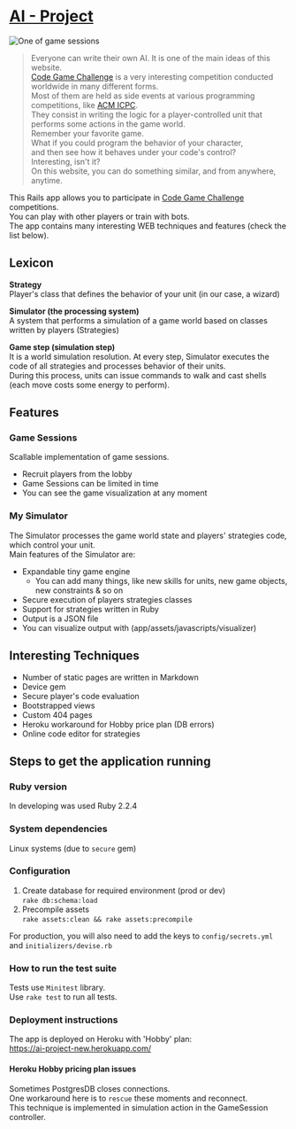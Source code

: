 # [AI - Project](https://ai-project-new.herokuapp.com/)
![One of game sessions](https://user-images.githubusercontent.com/9571479/140824280-6b2bd837-032d-477e-9ecb-f63f84460039.gif)

> Everyone can write their own AI. It is one of the main ideas of this website.  
[Code Game Challenge](https://habrahabr.ru/post/270953/) is a very interesting competition conducted worldwide in many different forms.  
Most of them are held as side events at various programming competitions, like [ACM ICPC](http://icpc.baylor.edu/).  
They consist in writing the logic for a player-controlled unit that performs some actions in the game world.  
Remember your favorite game.  
What if you could program the behavior of your character,   
and then see how it behaves under your code's control?  
Interesting, isn't it?  
On this website, you can do something similar, and from anywhere, anytime.

This Rails app allows you to participate in [Code Game Challenge](https://habrahabr.ru/post/270953/) competitions.  
You can play with other players or train with bots.   
The app contains many interesting WEB techniques and features (check the list below).

## Lexicon
**Strategy**  
Player's class that defines the behavior of your unit (in our case, a wizard)

**Simulator (the processing system)**  
A system that performs a simulation of a game world based on classes written by players (Strategies)

**Game step (simulation step)**  
It is a world simulation resolution.
At every step, Simulator executes the code of all strategies and processes behavior of their units.  
During this process, units can issue commands to walk and cast shells (each move costs some energy to perform).

## Features 
### Game Sessions 
Scallable implementation of game sessions.

* Recruit players from the lobby
* Game Sessions can be limited in time
* You can see the game visualization at any moment

### My Simulator 
The Simulator processes the game world state and players' strategies code, which control your unit.  
Main features of the Simulator are:
* Expandable tiny game engine
  * You can add many things, like new skills for units, new game objects, new constraints & so on
* Secure execution of players strategies classes
* Support for strategies written in Ruby
* Output is a JSON file
* You can visualize output with (app/assets/javascripts/visualizer)

## Interesting Techniques
* Number of static pages are written in Markdown
* Device gem
* Secure player's code evaluation
* Bootstrapped views
* Custom 404 pages
* Heroku workaround for Hobby price plan (DB errors)
* Online code editor for strategies

## Steps to get the application running
### Ruby version  
In developing was used Ruby 2.2.4

### System dependencies  
Linux systems (due to `secure` gem)

### Configuration  
1) Create database for required environment (prod or dev)  
`rake db:schema:load`
2) Precompile assets  
`rake assets:clean && rake assets:precompile`

For production, you will also need to add the keys to `config/secrets.yml` and `initializers/devise.rb`

### How to run the test suite
Tests use `Minitest` library.  
Use `rake test` to run all tests.

### Deployment instructions
The app is deployed on Heroku with 'Hobby' plan:   
https://ai-project-new.herokuapp.com/

#### Heroku Hobby pricing plan issues
Sometimes PostgresDB closes connections.  
One workaround here is to `rescue` these moments and reconnect.  
This technique is implemented in simulation action in the GameSession controller.
